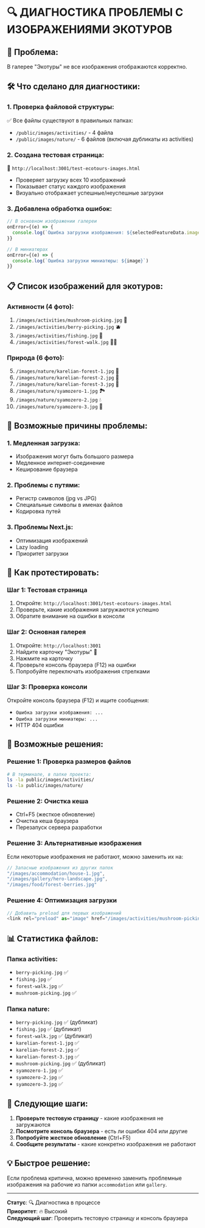# 🔍 ДИАГНОСТИКА ПРОБЛЕМЫ С ИЗОБРАЖЕНИЯМИ ЭКОТУРОВ

## 🚨 **Проблема:**
В галерее "Экотуры" не все изображения отображаются корректно.

## 🛠️ **Что сделано для диагностики:**

### 1. **Проверка файловой структуры:**
✅ Все файлы существуют в правильных папках:
- `/public/images/activities/` - 4 файла
- `/public/images/nature/` - 6 файлов (включая дубликаты из activities)

### 2. **Создана тестовая страница:**
📄 `http://localhost:3001/test-ecotours-images.html`
- Проверяет загрузку всех 10 изображений
- Показывает статус каждого изображения
- Визуально отображает успешные/неуспешные загрузки

### 3. **Добавлена обработка ошибок:**
```javascript
// В основном изображении галереи
onError={(e) => {
  console.log(`Ошибка загрузки изображения: ${selectedFeatureData.images[currentImageIndex]}`)
}}

// В миниатюрах
onError={(e) => {
  console.log(`Ошибка загрузки миниатюры: ${image}`)
}}
```

## 📋 **Список изображений для экотуров:**

### **Активности (4 фото):**
1. `/images/activities/mushroom-picking.jpg` 🍄
2. `/images/activities/berry-picking.jpg` 🫐
3. `/images/activities/fishing.jpg` 🎣
4. `/images/activities/forest-walk.jpg` 🚶‍♂️

### **Природа (6 фото):**
5. `/images/nature/karelian-forest-1.jpg` 🌲
6. `/images/nature/karelian-forest-2.jpg` 🌿
7. `/images/nature/karelian-forest-3.jpg` 🌳
8. `/images/nature/syamozero-1.jpg` 🏞️
9. `/images/nature/syamozero-2.jpg` 💧
10. `/images/nature/syamozero-3.jpg` 🌅

## 🔧 **Возможные причины проблемы:**

### 1. **Медленная загрузка:**
- Изображения могут быть большого размера
- Медленное интернет-соединение
- Кеширование браузера

### 2. **Проблемы с путями:**
- Регистр символов (jpg vs JPG)
- Специальные символы в именах файлов
- Кодировка путей

### 3. **Проблемы Next.js:**
- Оптимизация изображений
- Lazy loading
- Приоритет загрузки

## 🧪 **Как протестировать:**

### **Шаг 1: Тестовая страница**
1. Откройте: `http://localhost:3001/test-ecotours-images.html`
2. Проверьте, какие изображения загружаются успешно
3. Обратите внимание на ошибки в консоли

### **Шаг 2: Основная галерея**
1. Откройте: `http://localhost:3001`
2. Найдите карточку "Экотуры" 🌲
3. Нажмите на карточку
4. Проверьте консоль браузера (F12) на ошибки
5. Попробуйте переключать изображения стрелками

### **Шаг 3: Проверка консоли**
Откройте консоль браузера (F12) и ищите сообщения:
- `Ошибка загрузки изображения: ...`
- `Ошибка загрузки миниатюры: ...`
- HTTP 404 ошибки

## 🔄 **Возможные решения:**

### **Решение 1: Проверка размеров файлов**
```bash
# В терминале, в папке проекта:
ls -la public/images/activities/
ls -la public/images/nature/
```

### **Решение 2: Очистка кеша**
- Ctrl+F5 (жесткое обновление)
- Очистка кеша браузера
- Перезапуск сервера разработки

### **Решение 3: Альтернативные изображения**
Если некоторые изображения не работают, можно заменить их на:
```javascript
// Запасные изображения из других папок
"/images/accommodation/house-1.jpg",
"/images/gallery/hero-landscape.jpg",
"/images/food/forest-berries.jpg"
```

### **Решение 4: Оптимизация загрузки**
```javascript
// Добавить preload для первых изображений
<link rel="preload" as="image" href="/images/activities/mushroom-picking.jpg">
```

## 📊 **Статистика файлов:**

### **Папка activities:**
- `berry-picking.jpg` ✅
- `fishing.jpg` ✅
- `forest-walk.jpg` ✅
- `mushroom-picking.jpg` ✅

### **Папка nature:**
- `berry-picking.jpg` ✅ (дубликат)
- `fishing.jpg` ✅ (дубликат)
- `forest-walk.jpg` ✅ (дубликат)
- `karelian-forest-1.jpg` ✅
- `karelian-forest-2.jpg` ✅
- `karelian-forest-3.jpg` ✅
- `mushroom-picking.jpg` ✅ (дубликат)
- `syamozero-1.jpg` ✅
- `syamozero-2.jpg` ✅
- `syamozero-3.jpg` ✅

## 🎯 **Следующие шаги:**

1. **Проверьте тестовую страницу** - какие изображения не загружаются
2. **Посмотрите консоль браузера** - есть ли ошибки 404 или другие
3. **Попробуйте жесткое обновление** (Ctrl+F5)
4. **Сообщите результаты** - какие конкретно изображения не работают

## 💡 **Быстрое решение:**
Если проблема критична, можно временно заменить проблемные изображения на рабочие из папки `accommodation` или `gallery`.

---

**Статус**: 🔍 Диагностика в процессе  
**Приоритет**: 🔥 Высокий  
**Следующий шаг**: Проверить тестовую страницу и консоль браузера
